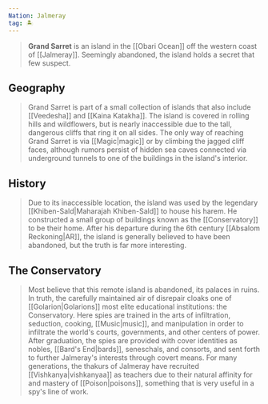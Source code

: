 ```yaml
---
Nation: Jalmeray
tag: 🏝️
---
```


> **Grand Sarret** is an island in the [[Obari Ocean]] off the western coast of [[Jalmeray]]. Seemingly abandoned, the island holds a secret that few suspect.



## Geography

> Grand Sarret is part of a small collection of islands that also include [[Veedesha]] and [[Kaina Katakha]]. The island is covered in rolling hills and wildflowers, but is nearly inaccessible due to the tall, dangerous cliffs that ring it on all sides. The only way of reaching Grand Sarret is via [[Magic|magic]] or by climbing the jagged cliff faces, although rumors persist of hidden sea caves connected via underground tunnels to one of the buildings in the island's interior.


## History

> Due to its inaccessible location, the island was used by the legendary [[Khiben-Sald|Maharajah Khiben-Sald]] to house his harem. He constructed a small group of buildings known as the [[Conservatory]] to be their home. After his departure during the 6th century [[Absalom Reckoning|AR]], the island is generally believed to have been abandoned, but the truth is far more interesting.


## The Conservatory

> Most believe that this remote island is abandoned, its palaces in ruins. In truth, the carefully maintained air of disrepair cloaks one of [[Golarion|Golarions]] most elite educational institutions: the Conservatory. Here spies are trained in the arts of infiltration, seduction, cooking, [[Music|music]], and manipulation in order to infiltrate the world's courts, governments, and other centers of power. After graduation, the spies are provided with cover identities as nobles, [[Bard's End|bards]], seneschals, and consorts, and sent forth to further Jalmeray's interests through covert means. For many generations, the thakurs of Jalmeray have recruited [[Vishkanya|vishkanyaa]] as teachers due to their natural affinity for and mastery of [[Poison|poisons]], something that is very useful in a spy's line of work.








